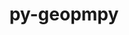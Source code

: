 ---
title: "py-geopmpy"
layout: cache
categories: [package, develop]
meta: {"versions": ["3.1.0"], "compilers": ["gcc@=11.4.0"], "oss": ["ubuntu22.04"], "platforms": ["linux"], "targets": ["x86_64_v3"], "stacks": ["e4s", "root"], "num_specs": 5, "num_specs_by_stack": {"root": 5, "e4s": 5}}
spec_details: [{"hash": "gxzuov7oxx44ajqxoqyjogcnrmpwzejx", "compiler": "gcc@=11.4.0", "versions": ["3.1.0"], "os": "ubuntu22.04", "platform": "linux", "target": "x86_64_v3", "variants": ["build_system=python_pip"], "stacks": ["root", "e4s"], "size": "-", "tarball": "https://binaries.spack.io/develop/build_cache/linux-ubuntu22.04-x86_64_v3/gcc-11.4.0/py-geopmpy-3.1.0/linux-ubuntu22.04-x86_64_v3-gcc-11.4.0-py-geopmpy-3.1.0-gxzuov7oxx44ajqxoqyjogcnrmpwzejx.spack"}, {"hash": "zta7wwhvprakrn5v2dhxbox72xfhsgk3", "compiler": "gcc@=11.4.0", "versions": ["3.1.0"], "os": "ubuntu22.04", "platform": "linux", "target": "x86_64_v3", "variants": ["build_system=python_pip"], "stacks": ["root", "e4s"], "size": "-", "tarball": "https://binaries.spack.io/develop/build_cache/linux-ubuntu22.04-x86_64_v3/gcc-11.4.0/py-geopmpy-3.1.0/linux-ubuntu22.04-x86_64_v3-gcc-11.4.0-py-geopmpy-3.1.0-zta7wwhvprakrn5v2dhxbox72xfhsgk3.spack"}, {"hash": "gpnplt5zxra6td7fd4rjrnyj6n5m2img", "compiler": "gcc@=11.4.0", "versions": ["3.1.0"], "os": "ubuntu22.04", "platform": "linux", "target": "x86_64_v3", "variants": ["build_system=python_pip"], "stacks": ["root", "e4s"], "size": "-", "tarball": "https://binaries.spack.io/develop/build_cache/linux-ubuntu22.04-x86_64_v3/gcc-11.4.0/py-geopmpy-3.1.0/linux-ubuntu22.04-x86_64_v3-gcc-11.4.0-py-geopmpy-3.1.0-gpnplt5zxra6td7fd4rjrnyj6n5m2img.spack"}, {"hash": "4hw3ifdnscsk6sygrfcpxziefirc64ii", "compiler": "gcc@=11.4.0", "versions": ["3.1.0"], "os": "ubuntu22.04", "platform": "linux", "target": "x86_64_v3", "variants": ["build_system=python_pip"], "stacks": ["root", "e4s"], "size": "-", "tarball": "https://binaries.spack.io/develop/build_cache/linux-ubuntu22.04-x86_64_v3/gcc-11.4.0/py-geopmpy-3.1.0/linux-ubuntu22.04-x86_64_v3-gcc-11.4.0-py-geopmpy-3.1.0-4hw3ifdnscsk6sygrfcpxziefirc64ii.spack"}, {"hash": "fagehwujrriodq6goysaoolw6qx3zbd3", "compiler": "gcc@=11.4.0", "versions": ["3.1.0"], "os": "ubuntu22.04", "platform": "linux", "target": "x86_64_v3", "variants": ["build_system=python_pip"], "stacks": ["root", "e4s"], "size": "-", "tarball": "https://binaries.spack.io/develop/build_cache/linux-ubuntu22.04-x86_64_v3/gcc-11.4.0/py-geopmpy-3.1.0/linux-ubuntu22.04-x86_64_v3-gcc-11.4.0-py-geopmpy-3.1.0-fagehwujrriodq6goysaoolw6qx3zbd3.spack"}]
---